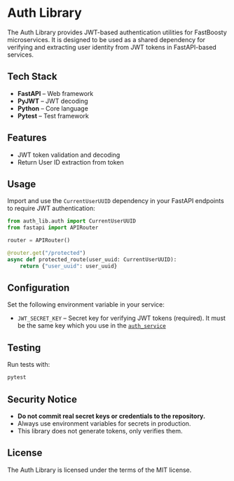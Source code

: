 # Auth Library

The Auth Library provides JWT-based authentication utilities for FastBoosty microservices. It is designed to be used as a shared dependency for verifying and extracting user identity from JWT tokens in FastAPI-based services.

## Tech Stack

- **FastAPI** – Web framework
- **PyJWT** – JWT decoding
- **Python** – Core language
- **Pytest** – Test framework

## Features

- JWT token validation and decoding
- Return User ID extraction from token

## Usage

Import and use the `CurrentUserUUID` dependency in your FastAPI endpoints to require JWT authentication:

```python
from auth_lib.auth import CurrentUserUUID
from fastapi import APIRouter

router = APIRouter()

@router.get("/protected")
async def protected_route(user_uuid: CurrentUserUUID):
    return {"user_uuid": user_uuid}
```

## Configuration

Set the following environment variable in your service:

- `JWT_SECRET_KEY` – Secret key for verifying JWT tokens (required). It must be the same key which you use in the [`auth_service`](https://github.com/fotapol/fastboosty-auth_service)

## Testing

Run tests with:

```bash
pytest
```

## Security Notice

- **Do not commit real secret keys or credentials to the repository.**
- Always use environment variables for secrets in production.
- This library does not generate tokens, only verifies them.

## License

The Auth Library is licensed under the terms of the MIT license.
